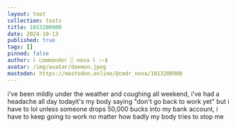 ```yaml
---
layout: toot
collection: toots
title: 1013200900
date: 2024-10-13
published: true
tags: []
pinned: false
author: ⸸ commander ░ nova ⸸ :~$
avatar: /img/avatar/daemon.jpeg
mastodon: https://mastodon.online/@cmdr_nova/1013200900
---
```


i've been mildly under the weather and coughing all weekend, i've had a headache all day todayit's my body saying "don't go back to work yet" but i have to lol unless someone drops 50,000 bucks into my bank account, i have to keep going to work no matter how badly my body tries to stop me
